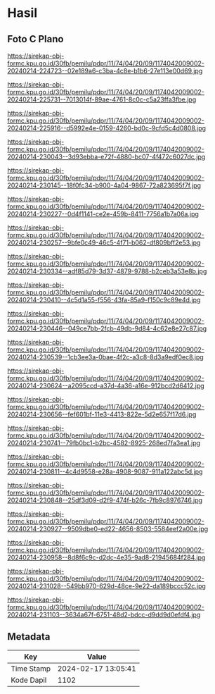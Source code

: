 # Hasil

## Foto C Plano

https://sirekap-obj-formc.kpu.go.id/30fb/pemilu/pdpr/11/74/04/20/09/1174042009002-20240214-224723--02e189a6-c3ba-4c8e-b1b6-27e113e00d69.jpg

https://sirekap-obj-formc.kpu.go.id/30fb/pemilu/pdpr/11/74/04/20/09/1174042009002-20240214-225731--7013014f-89ae-4761-8c0c-c5a23ffa3fbe.jpg

https://sirekap-obj-formc.kpu.go.id/30fb/pemilu/pdpr/11/74/04/20/09/1174042009002-20240214-225916--d5992e4e-0159-4260-bd0c-9cfd5c4d0808.jpg

https://sirekap-obj-formc.kpu.go.id/30fb/pemilu/pdpr/11/74/04/20/09/1174042009002-20240214-230043--3d93ebba-e72f-4880-bc07-4f472c6027dc.jpg

https://sirekap-obj-formc.kpu.go.id/30fb/pemilu/pdpr/11/74/04/20/09/1174042009002-20240214-230145--18f0fc34-b900-4a04-9867-72a823695f7f.jpg

https://sirekap-obj-formc.kpu.go.id/30fb/pemilu/pdpr/11/74/04/20/09/1174042009002-20240214-230227--0d4f1141-ce2e-459b-8411-7756a1b7a06a.jpg

https://sirekap-obj-formc.kpu.go.id/30fb/pemilu/pdpr/11/74/04/20/09/1174042009002-20240214-230257--9bfe0c49-46c5-4f71-b062-df809bff2e53.jpg

https://sirekap-obj-formc.kpu.go.id/30fb/pemilu/pdpr/11/74/04/20/09/1174042009002-20240214-230334--adf85d79-3d37-4879-9788-b2ceb3a53e8b.jpg

https://sirekap-obj-formc.kpu.go.id/30fb/pemilu/pdpr/11/74/04/20/09/1174042009002-20240214-230410--4c5d1a55-f556-43fa-85a9-f150c9c89e4d.jpg

https://sirekap-obj-formc.kpu.go.id/30fb/pemilu/pdpr/11/74/04/20/09/1174042009002-20240214-230446--049ce7bb-2fcb-49db-9d84-4c62e8e27c87.jpg

https://sirekap-obj-formc.kpu.go.id/30fb/pemilu/pdpr/11/74/04/20/09/1174042009002-20240214-230539--1cb3ee3a-0bae-4f2c-a3c8-8d3a9edf0ec8.jpg

https://sirekap-obj-formc.kpu.go.id/30fb/pemilu/pdpr/11/74/04/20/09/1174042009002-20240214-230624--a2095ccd-a37d-4a36-a16e-912bcd2d6412.jpg

https://sirekap-obj-formc.kpu.go.id/30fb/pemilu/pdpr/11/74/04/20/09/1174042009002-20240214-230656--fef601bf-11e3-4413-822e-5d2e657f17d6.jpg

https://sirekap-obj-formc.kpu.go.id/30fb/pemilu/pdpr/11/74/04/20/09/1174042009002-20240214-230741--79fb0bc1-b2bc-4582-8925-268ed7fa3ea1.jpg

https://sirekap-obj-formc.kpu.go.id/30fb/pemilu/pdpr/11/74/04/20/09/1174042009002-20240214-230811--4c4d9558-e28a-4908-9087-911a122abc5d.jpg

https://sirekap-obj-formc.kpu.go.id/30fb/pemilu/pdpr/11/74/04/20/09/1174042009002-20240214-230848--25df3d09-d2f9-474f-b26c-7fb9c8976746.jpg

https://sirekap-obj-formc.kpu.go.id/30fb/pemilu/pdpr/11/74/04/20/09/1174042009002-20240214-230927--9509dbe0-ed22-4656-8503-5584eef2a00e.jpg

https://sirekap-obj-formc.kpu.go.id/30fb/pemilu/pdpr/11/74/04/20/09/1174042009002-20240214-230958--8d8f6c9c-d2dc-4e35-9ad8-21945684f284.jpg

https://sirekap-obj-formc.kpu.go.id/30fb/pemilu/pdpr/11/74/04/20/09/1174042009002-20240214-231028--549bb970-629d-48ce-9e22-da189bccc52c.jpg

https://sirekap-obj-formc.kpu.go.id/30fb/pemilu/pdpr/11/74/04/20/09/1174042009002-20240214-231103--3634a67f-6751-48d2-bdcc-d9dd9d0efdf4.jpg


## Metadata

| Key        | Value               |
| ---------- | ------------------- |
| Time Stamp | 2024-02-17 13:05:41 |
| Kode Dapil | 1102                |



